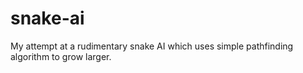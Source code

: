 # snake-ai

My attempt at a rudimentary snake AI which uses simple pathfinding algorithm to grow larger.
